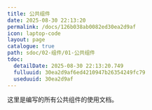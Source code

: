 ```yaml
---
title: 公共组件
date: 2025-08-30 22:13:20
permalink: /docs/126b038ab0082ed30ea2d9af
icon: laptop-code
layout: page
catalogue: true
path: sdoc/02-组件/01-公共组件
tdoc:
  detailDate: 2025-08-30 22:13:20.749
  fulluuid: 30ea2d9af6ed4210947b26354249fc79
  useduuid: 30ea2d9af
---
```


这里是编写的所有公共组件的使用文档。

